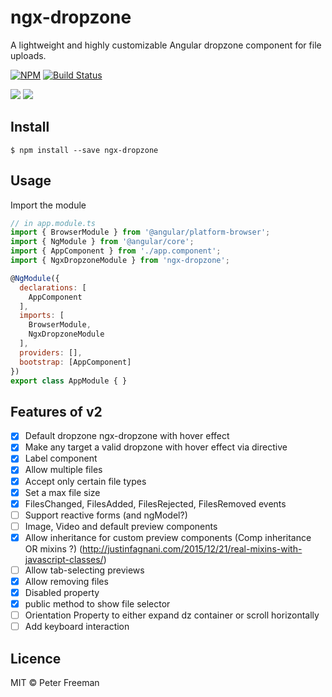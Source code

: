 # ngx-dropzone

A lightweight and highly customizable Angular dropzone component for file uploads.

[![NPM](https://img.shields.io/npm/v/ngx-dropzone.svg)](https://www.npmjs.com/package/ngx-dropzone) [![Build Status](https://travis-ci.com/peterfreeman/ngx-dropzone.svg?branch=master)](https://travis-ci.com/peterfreeman/ngx-dropzone)

<img src="_images/default.png">

<img src="_images/default_hovered.png">

## Install

```
$ npm install --save ngx-dropzone
```

## Usage

Import the module

```js
// in app.module.ts
import { BrowserModule } from '@angular/platform-browser';
import { NgModule } from '@angular/core';
import { AppComponent } from './app.component';
import { NgxDropzoneModule } from 'ngx-dropzone';

@NgModule({
  declarations: [
    AppComponent
  ],
  imports: [
    BrowserModule,
    NgxDropzoneModule
  ],
  providers: [],
  bootstrap: [AppComponent]
})
export class AppModule { }
```

## Features of v2

- [x] Default dropzone ngx-dropzone with hover effect
- [x] Make any target a valid dropzone with hover effect via directive
- [x] Label component
- [x] Allow multiple files
- [x] Accept only certain file types
- [x] Set a max file size
- [x] FilesChanged, FilesAdded, FilesRejected, FilesRemoved events
- [ ] Support reactive forms (and ngModel?)
- [ ] Image, Video and default preview components
- [x] Allow inheritance for custom preview components (Comp inheritance OR mixins ?) (http://justinfagnani.com/2015/12/21/real-mixins-with-javascript-classes/)
- [ ] Allow tab-selecting previews
- [x] Allow removing files
- [x] Disabled property
- [x] public method to show file selector
- [ ] Orientation Property to either expand dz container or scroll horizontally
- [ ] Add keyboard interaction

## Licence

MIT © Peter Freeman

